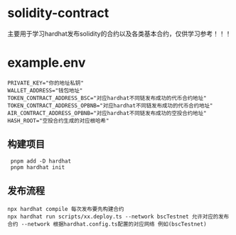 # solidity-contract
主要用于学习hardhat发布solidity的合约以及各类基本合约，仅供学习参考！！！
# example.env

```
PRIVATE_KEY="你的地址私钥"
WALLET_ADDRESS="钱包地址"
TOKEN_CONTRACT_ADDRESS_BSC="对应hardhat不同链发布成功的代币合约地址"
TOKEN_CONTRACT_ADDRESS_OPBNB="对应hardhat不同链发布成功的代币合约地址"
AIR_CONTRACT_ADDRESS_OPBNB="对应hardhat不同链发布成功的空投合约地址"
HASH_ROOT="空投合约生成的对应根哈希"
```

## 构建项目
```
 pnpm add -D hardhat
 pnpm hardhat init
```
## 发布流程
```
npx hardhat compile 每次发布要先构建合约
npx hardhat run scripts/xx.deploy.ts --network bscTestnet 允许对应的发布合约 --network 根据hardhat.config.ts配置的对应网络 例如(bscTestnet)
```
